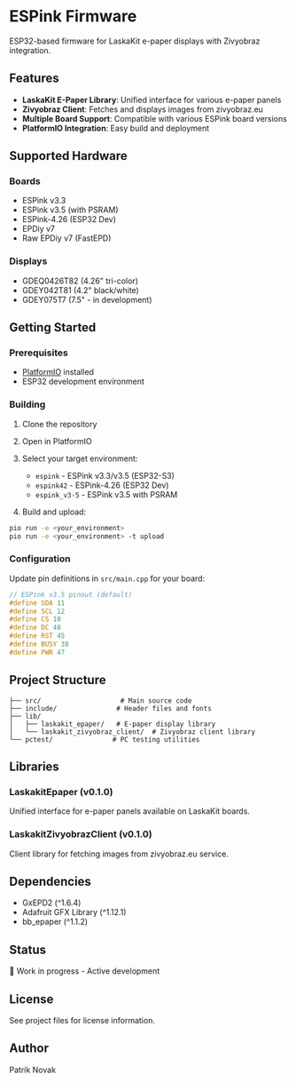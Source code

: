 # ESPink Firmware

ESP32-based firmware for LaskaKit e-paper displays with Zivyobraz integration.

## Features

- **LaskaKit E-Paper Library**: Unified interface for various e-paper panels
- **Zivyobraz Client**: Fetches and displays images from zivyobraz.eu
- **Multiple Board Support**: Compatible with various ESPink board versions
- **PlatformIO Integration**: Easy build and deployment

## Supported Hardware

### Boards
- ESPink v3.3
- ESPink v3.5 (with PSRAM)
- ESPink-4.26 (ESP32 Dev)
- EPDiy v7
- Raw EPDiy v7 (FastEPD)

### Displays
- GDEQ0426T82 (4.26" tri-color)
- GDEY042T81 (4.2" black/white)
- GDEY075T7 (7.5" - in development)

## Getting Started

### Prerequisites
- [PlatformIO](https://platformio.org/) installed
- ESP32 development environment

### Building

1. Clone the repository
2. Open in PlatformIO
3. Select your target environment:
   - `espink` - ESPink v3.3/v3.5 (ESP32-S3)
   - `espink42` - ESPink-4.26 (ESP32 Dev)
   - `espink_v3-5` - ESPink v3.5 with PSRAM

4. Build and upload:
```bash
pio run -e <your_environment>
pio run -e <your_environment> -t upload
```

### Configuration

Update pin definitions in `src/main.cpp` for your board:

```cpp
// ESPink v3.5 pinout (default)
#define SDA 11
#define SCL 12
#define CS 10
#define DC 48
#define RST 45
#define BUSY 38
#define PWR 47
```

## Project Structure

```
├── src/                    # Main source code
├── include/               # Header files and fonts
├── lib/
│   ├── laskakit_epaper/   # E-paper display library
│   └── laskakit_zivyobraz_client/  # Zivyobraz client library
└── pctest/               # PC testing utilities
```

## Libraries

### LaskakitEpaper (v0.1.0)
Unified interface for e-paper panels available on LaskaKit boards.

### LaskakitZivyobrazClient (v0.1.0)
Client library for fetching images from zivyobraz.eu service.

## Dependencies

- GxEPD2 (^1.6.4)
- Adafruit GFX Library (^1.12.1)
- bb_epaper (^1.1.2)

## Status

🚧 Work in progress - Active development

## License

See project files for license information.

## Author

Patrik Novak

